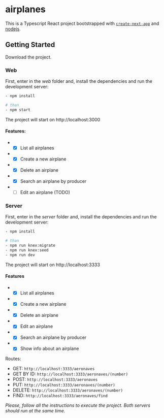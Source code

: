   # airplanes
  This is a Typescript React project bootstrapped with [`create-next-app`](https://github.com/facebook/create-react-app) and [nodejs](https://nodejs.org/en/).

  ## Getting Started
  
  Download the project.
  ### Web
  First, enter in the _web_ folder and, install the dependencies and run the development server:

  ```bash
  - npm install

  # than
  - npm start

  ```
  The project will start on http://localhost:3000

  #### Features:
  - - [x] List all airplanes 
  - - [x] Create a new airplane
  - - [x] Delete an airplane
  - - [x] Search an airplane by producer
  - - [ ] Edit an airplane (TODO)

  ### Server

  First, enter in the _server_ folder and, install the dependencies and run the development server:

  ```bash
  - npm install

  # than
  - npm run knex:migrate
  - npm run knex:seed
  - npm run dev

  ```
  The project will start on http://localhost:3333

  #### Features
  - - [x] List all airplanes 
  - - [x] Create a new airplane
  - - [x] Delete an airplane
  - - [x] Edit an airplane
  - - [x] Search an airplane by producer
  - - [x] Show info about an airplane

  Routes:
  - GET: `http://localhost:3333/aeronaves`
  - GET BY ID: `http://localhost:3333/aeronaves/(number)`
  - POST: `http://localhost:3333/aeronaves`
  - PUT: `http://localhost:3333/aeronaves/(number)`
  - DELETE: `http://localhost:3333/aeronaves/(number)`
  - FIND: `http://localhost:3333/aeronaves/find`

  _Please, follow all the instructions to execute the project. Both servers should run at the same time._

